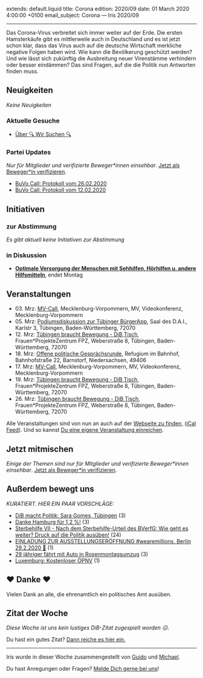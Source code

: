 
extends: default.liquid
title: Corona
edition: 2020/09
date: 01 March 2020 4:00:00 +0100
email_subject: Corona — Iris 2020/09

---
Das Corona-Virus verbreitet sich immer weiter auf der Erde. Die ersten Hamsterkäufe gibt es mittlerweile auch in Deutschland und es ist jetzt schon klar, dass das Virus auch auf die deutsche Wirtschaft merkliche negative Folgen haben wird.
Wie kann die Bevölkerung geschützt werden? Und wie lässt sich zukünftig die Ausbreitung neuer Virenstämme verhindern oder besser eindämmen? Das sind Fragen, auf die die Politik nun Antworten finden muss.

## Neuigkeiten

_Keine Neuigkeiten_

### Aktuelle Gesuche

 - [Über 🔍 Wir Suchen 🔍](https://marktplatz.bewegung.jetzt/t/ueber-wir-suchen/8837)

### Partei Updates

_Nur für Mitglieder und verifizierte Beweger\*innen einsehbar_. [Jetzt als Beweger\*in verifizieren](https://bewegung.jetzt/bewegerin-werden/).

 - [BuVo Call: Protokoll vom 26.02.2020](https://marktplatz.bewegung.jetzt/t/buvo-call-protokoll-vom-26-02-2020/33799)
 - [BuVo Call: Protokoll vom 12.02.2020](https://marktplatz.bewegung.jetzt/t/buvo-call-protokoll-vom-12-02-2020/33727)

## Initiativen

### zur Abstimmung
_Es gibt aktuell keine Initiativen zur Abstimmung_

### in Diskussion
 - **[Optimale Versorgung der Menschen mit Sehhilfen, Hörhilfen u. andere Hilfsmitteln](https://abstimmen.bewegung.jetzt/initiative/298-optimale-versorgung-der-menschen-mit-sehhilfen-horhilfen-u-andere-hilfsmitteln)**, endet Montag


## Veranstaltungen

 - 03.&nbsp;Mrz: [MV-Call](https://bewegung.jetzt/veranstaltungen/mv-call/), Mecklenburg-Vorpommern, MV, Videokonferenz, Mecklenburg-Vorpommern
 - 05.&nbsp;Mrz: [Podiumsdiskussion zur Tübinger BürgerApp](https://bewegung.jetzt/veranstaltungen/tuebingen-braucht-bewegung-dib-tisch-2-2020-03-05/), Saal des D.A.I., Karlstr 3, Tübingen, Baden-Württemberg, 72070
 - 12.&nbsp;Mrz: [Tübingen braucht Bewegung - DiB Tisch](https://bewegung.jetzt/veranstaltungen/tuebingen-braucht-bewegung-dib-tisch-2-2020-03-12/), Frauen\*ProjekteZentrum FPZ, Weberstraße 8, Tübingen, Baden-Württemberg, 72070
 - 18.&nbsp;Mrz: [Offene politische Gesprächsrunde](https://bewegung.jetzt/veranstaltungen/offene-politische-gespraechsrunde-2020-03-18/), Refugium im Bahnhof, Bahnhofstraße 22, Barnstorf, Niedersachsen, 49406
 - 17.&nbsp;Mrz: [MV-Call](https://bewegung.jetzt/veranstaltungen/mv-call/), Mecklenburg-Vorpommern, MV, Videokonferenz, Mecklenburg-Vorpommern
 - 19.&nbsp;Mrz: [Tübingen braucht Bewegung - DiB Tisch](https://bewegung.jetzt/veranstaltungen/tuebingen-braucht-bewegung-dib-tisch-2-2020-03-19/), Frauen\*ProjekteZentrum FPZ, Weberstraße 8, Tübingen, Baden-Württemberg, 72070
 - 26.&nbsp;Mrz: [Tübingen braucht Bewegung - DiB Tisch](https://bewegung.jetzt/veranstaltungen/tuebingen-braucht-bewegung-dib-tisch-2-2020-03-26/), Frauen\*ProjekteZentrum FPZ, Weberstraße 8, Tübingen, Baden-Württemberg, 72070


Alle Veranstaltungen sind von nun an auch auf der [Webseite zu finden](https://bewegung.jetzt/veranstaltungen/), ([iCal Feed](https://bewegung.jetzt/?ical=1)). Und so kannst [Du eine eigene Veranstaltung einreichen](https://marktplatz.bewegung.jetzt/t/eine-veranstaltung-auf-der-webseite-einreichen/21379).

## Jetzt mitmischen

_Einige der Themen sind nur für Mitglieder und verifizierte Beweger\*innen einsehbar_. [Jetzt als Beweger\*in verifizieren](https://bewegung.jetzt/bewegerin-werden/).


## Außerdem bewegt uns

_KURATIERT. HIER EIN PAAR VORSCHLÄGE:_
 - [DiB macht Politik: Sara Gomes, Tübingen](https://marktplatz.bewegung.jetzt/t/dib-macht-politik-sara-gomes-tuebingen/33801) (3)
 - [Danke Hamburg für 1,2 %!](https://marktplatz.bewegung.jetzt/t/danke-hamburg-fuer-1-2/33797) (3)
 - [Sterbehilfe VII - Nach dem Sterbehilfe-Urteil des BVerfG: Wie geht es weiter? Druck auf die Politik ausüben!](https://marktplatz.bewegung.jetzt/t/sterbehilfe-vii-nach-dem-sterbehilfe-urteil-des-bverfg-wie-geht-es-weiter-druck-auf-die-politik-ausueben/33800) (24)
 - [EINLADUNG ZUR AUSSTELLUNGSERÖFFNUNG #wearemillions, Berlin 29.2.2020 :eyes:](https://marktplatz.bewegung.jetzt/t/einladung-zur-ausstellungseroeffnung-wearemillions-berlin-29-2-2020/33802) (1)
 - [29 jähriger fährt mit Auto in Rosenmontagsumzug](https://marktplatz.bewegung.jetzt/t/29-jaehriger-faehrt-mit-auto-in-rosenmontagsumzug/33783) (3)
 - [Luxemburg: Kostenloser ÖPNV](https://marktplatz.bewegung.jetzt/t/luxemburg-kostenloser-oepnv/33811) (1)

## ❤️ Danke ❤️
Vielen Dank an alle, die ehrenamtlich ein politisches Amt ausüben.

## Zitat der Woche
_Diese Woche ist uns kein lustiges DiB-Zitat zugespielt worden ☹._

Du hast ein gutes Zitat? [Dann reiche es hier ein.](https://marktplatz.bewegung.jetzt/t/lustige-dib-zitate/10175)


---

Iris wurde in dieser Woche zusammengestellt von [Guido](https://marktplatz.bewegung.jetzt/u/Guido/) und [Michael](https://marktplatz.bewegung.jetzt/u/MichaelVoss/).

Du hast Anregungen oder Fragen? [Melde Dich gerne bei uns](https://marktplatz.bewegung.jetzt/t/neu-iris-die-woechtliche-zusammenfasssung-zum-sonntagsbrunch/10990)!

